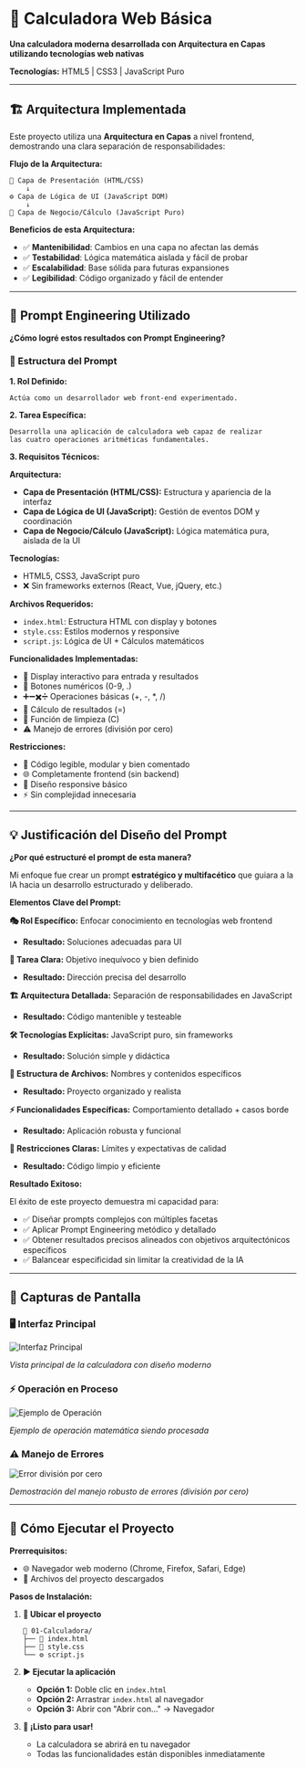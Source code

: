 # 🧮 Calculadora Web Básica

**Una calculadora moderna desarrollada con Arquitectura en Capas utilizando tecnologías web nativas**

**Tecnologías:** HTML5 | CSS3 | JavaScript Puro

---
## 🏗️ Arquitectura Implementada

Este proyecto utiliza una **Arquitectura en Capas** a nivel frontend, demostrando una clara separación de responsabilidades:

**Flujo de la Arquitectura:**
```
🎨 Capa de Presentación (HTML/CSS)
    ↓
⚙️ Capa de Lógica de UI (JavaScript DOM)
    ↓
🧠 Capa de Negocio/Cálculo (JavaScript Puro)
```

**Beneficios de esta Arquitectura:**
- ✅ **Mantenibilidad**: Cambios en una capa no afectan las demás
- ✅ **Testabilidad**: Lógica matemática aislada y fácil de probar
- ✅ **Escalabilidad**: Base sólida para futuras expansiones
- ✅ **Legibilidad**: Código organizado y fácil de entender

---

## 🤖 Prompt Engineering Utilizado

**¿Cómo logré estos resultados con Prompt Engineering?**

### 📝 Estructura del Prompt

**1. Rol Definido:**
```
Actúa como un desarrollador web front-end experimentado.
```

**2. Tarea Específica:**
```
Desarrolla una aplicación de calculadora web capaz de realizar 
las cuatro operaciones aritméticas fundamentales.
```

**3. Requisitos Técnicos:**

**Arquitectura:**
- **Capa de Presentación (HTML/CSS):** Estructura y apariencia de la interfaz
- **Capa de Lógica de UI (JavaScript):** Gestión de eventos DOM y coordinación
- **Capa de Negocio/Cálculo (JavaScript):** Lógica matemática pura, aislada de la UI

**Tecnologías:**
- HTML5, CSS3, JavaScript puro
- ❌ Sin frameworks externos (React, Vue, jQuery, etc.)

**Archivos Requeridos:**
- `index.html`: Estructura HTML con display y botones
- `style.css`: Estilos modernos y responsive
- `script.js`: Lógica de UI + Cálculos matemáticos

**Funcionalidades Implementadas:**
- 🔢 Display interactivo para entrada y resultados
- 🔴 Botones numéricos (0-9, .)
- ➕➖✖️➗ Operaciones básicas (+, -, *, /)
- 🟰 Cálculo de resultados (=)
- 🔄 Función de limpieza (C)
- ⚠️ Manejo de errores (división por cero)

**Restricciones:**
- 📖 Código legible, modular y bien comentado
- 🌐 Completamente frontend (sin backend)
- 📱 Diseño responsive básico
- ⚡ Sin complejidad innecesaria

---

## 💡 Justificación del Diseño del Prompt

**¿Por qué estructuré el prompt de esta manera?**

Mi enfoque fue crear un prompt **estratégico y multifacético** que guiara a la IA hacia un desarrollo estructurado y deliberado.

**Elementos Clave del Prompt:**

**🎭 Rol Específico:** Enfocar conocimiento en tecnologías web frontend
- **Resultado:** Soluciones adecuadas para UI

**🎯 Tarea Clara:** Objetivo inequívoco y bien definido
- **Resultado:** Dirección precisa del desarrollo

**🏗️ Arquitectura Detallada:** Separación de responsabilidades en JavaScript
- **Resultado:** Código mantenible y testeable

**🛠️ Tecnologías Explícitas:** JavaScript puro, sin frameworks
- **Resultado:** Solución simple y didáctica

**📁 Estructura de Archivos:** Nombres y contenidos específicos
- **Resultado:** Proyecto organizado y realista

**⚡ Funcionalidades Específicas:** Comportamiento detallado + casos borde
- **Resultado:** Aplicación robusta y funcional

**🚫 Restricciones Claras:** Límites y expectativas de calidad
- **Resultado:** Código limpio y eficiente

**Resultado Exitoso:**

El éxito de este proyecto demuestra mi capacidad para:
- ✅ Diseñar prompts complejos con múltiples facetas
- ✅ Aplicar Prompt Engineering metódico y detallado
- ✅ Obtener resultados precisos alineados con objetivos arquitectónicos específicos
- ✅ Balancear especificidad sin limitar la creatividad de la IA

---

## 📸 Capturas de Pantalla

### 🖥️ Interfaz Principal
![Interfaz Principal](screenshot/Captura%20de%20pantalla%202025-07-22%20221153.png)

*Vista principal de la calculadora con diseño moderno*

### ⚡ Operación en Proceso
![Ejemplo de Operación](screenshot/Captura%20de%20pantalla%202025-07-22%20221212.png)

*Ejemplo de operación matemática siendo procesada*

### ⚠️ Manejo de Errores
![Error división por cero](screenshot/Captura%20de%20pantalla%202025-07-22%20221221.png)

*Demostración del manejo robusto de errores (división por cero)*

---

## 🚀 Cómo Ejecutar el Proyecto

**Prerrequisitos:**
- 🌐 Navegador web moderno (Chrome, Firefox, Safari, Edge)
- 📁 Archivos del proyecto descargados

**Pasos de Instalación:**

1. **📂 Ubicar el proyecto**
   ```
   📁 01-Calculadora/
   ├── 📄 index.html
   ├── 🎨 style.css  
   └── ⚙️ script.js
   ```

2. **▶️ Ejecutar la aplicación**
   - **Opción 1:** Doble clic en `index.html`
   - **Opción 2:** Arrastrar `index.html` al navegador
   - **Opción 3:** Abrir con "Abrir con..." → Navegador

3. **🎉 ¡Listo para usar!**
   - La calculadora se abrirá en tu navegador
   - Todas las funcionalidades están disponibles inmediatamente
